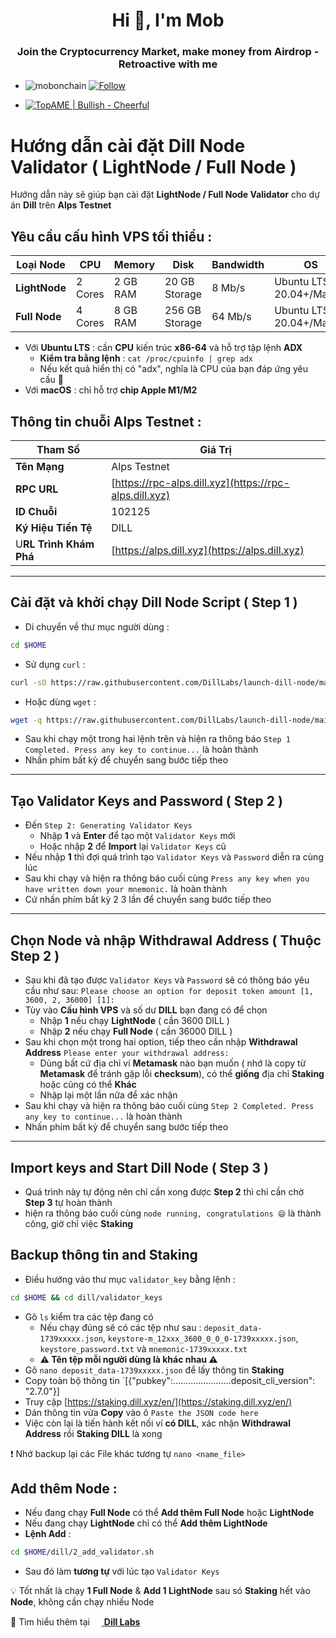  <h1 align="center">Hi 👋, I'm Mob</h1>
<h3 align="center">Join the Cryptocurrency Market, make money from Airdrop - Retroactive with me</h3>

- <p align="left"> <img src="https://komarev.com/ghpvc/?username=mobonchain&label=Profile%20views&color=0e75b6&style=flat" alt="mobonchain" /> <a href="https://github.com/mobonchain"> <img src="https://img.shields.io/github/followers/mobonchain?label=Follow&style=social" alt="Follow" /> </a> </p>

- [![TopAME | Bullish - Cheerful](https://img.shields.io/badge/TopAME%20|%20Bullish-Cheerful-blue?logo=telegram&style=flat)](https://t.me/xTopAME)

# Hướng dẫn cài đặt Dill Node Validator ( LightNode / Full Node )

Hướng dẫn này sẽ giúp bạn cài đặt **LightNode / Full Node Validator** cho dự án **Dill** trên **Alps Testnet**

## Yêu cầu cấu hình VPS tối thiểu :

| **Loại Node** | **CPU** | **Memory** | **Disk** | **Bandwidth** | **OS** |
|---------------|---------|------------|----------|---------------|--------|
| **LightNode**     | 2 Cores | 2 GB RAM   | 20 GB Storage| 8 Mb/s     | Ubuntu LTS 20.04+/MacOS |
| **Full Node**     | 4 Cores | 8 GB RAM   | 256 GB Storage | 64 Mb/s  | Ubuntu LTS 20.04+/MacOS |
- Với **Ubuntu LTS** : cần **CPU** kiến trúc **x86-64** và hỗ trợ tập lệnh **ADX**
  - **Kiểm tra bằng lệnh** : `cat /proc/cpuinfo | grep adx`
  - Nếu kết quả hiển thị có "adx", nghĩa là CPU của bạn đáp ứng yêu cầu 🚀
- Với **macOS** : chỉ hỗ trợ **chip Apple M1/M2**

## Thông tin chuỗi Alps Testnet :
| **Tham Số** | **Giá Trị** |
|-------------|-------------|
| **Tên Mạng** | Alps Testnet |
| **RPC URL** | [https://rpc-alps.dill.xyz](https://rpc-alps.dill.xyz) |
| **ID Chuỗi** | 102125 |
| **Ký Hiệu Tiền Tệ**  | DILL |
| U**RL Trình Khám Phá** | [https://alps.dill.xyz](https://alps.dill.xyz) |

---

## Cài đặt và khởi chạy Dill Node Script ( Step 1 )

- Di chuyển về thư mục người dùng :
```bash 
cd $HOME
```

- Sử dụng `curl` :
```bash
curl -sO https://raw.githubusercontent.com/DillLabs/launch-dill-node/main/dill.sh  && chmod +x dill.sh && ./dill.sh
```

- Hoặc dùng `wget` :
```bash
wget -q https://raw.githubusercontent.com/DillLabs/launch-dill-node/main/dill.sh -O dill.sh && chmod +x dill.sh && ./dill.sh
```
- Sau khi chạy một trong hai lệnh trên và hiện ra thông báo `Step 1 Completed. Press any key to continue...` là hoàn thành
- Nhấn phím bất kỳ để chuyển sang bước tiếp theo

--- 

## Tạo Validator Keys and Password ( Step 2 )

- Đến `Step 2: Generating Validator Keys`
  - Nhập **1** và **Enter** để tạo một `Validator Keys` mới
  - Hoặc nhặp **2** để **Import** lại `Validator Keys` cũ
- Nếu nhập **1** thì đợi quá trình tạo `Validator Keys` và `Password` diễn ra cùng lúc
- Sau khi chạy và hiện ra thông báo cuối cùng `Press any key when you have written down your mnemonic.` là hoàn thành
- Cứ nhấn phím bất kỳ 2 3 lần để chuyển sang bước tiếp theo

---

## Chọn Node và nhập Withdrawal Address ( Thuộc Step 2 )

- Sau khi đã tạo được `Validator Keys` và `Password` sẽ có thông báo yêu cầu như sau:
`Please choose an option for deposit token amount [1, 3600, 2, 36000] [1]:`
- Tùy vào **Cấu hình VPS** và số dư **DILL** bạn đang có để chọn
  - Nhập **1** nếu chạy **LightNode** ( cần 3600 DILL )
  - Nhập **2** nếu chạy **Full Node** ( cần 36000 DILL )
- Sau khi chọn một trong hai option, tiếp theo cần nhập **Withdrawal Address**
`Please enter your withdrawal address:`
  - Dùng bất cứ địa chỉ ví **Metamask** nào bạn muốn ( nhớ là copy từ **Metamask** để tránh gặp lỗi **checksum**), có thể **giống** địa chỉ **Staking** hoặc cũng có thể **Khác**
  - Nhập lại một lần nữa để xác nhận
- Sau khi chạy và hiện ra thông báo cuối cùng `Step 2 Completed. Press any key to continue...` là hoàn thành
- Nhấn phím bất kỳ để chuyển sang bước tiếp theo

---

## Import keys and Start Dill Node ( Step 3 )

- Quá trình này tự động nên chỉ cần xong được **Step 2** thì chỉ cần chờ **Step 3** tự hoàn thành
- hiện ra thông báo cuối cùng `node running, congratulations 😄` là thành công, giờ chỉ việc **Staking**

## Backup thông tin and Staking

- Điều hướng vào thư mục `validator_key` bằng lệnh :
```bash
cd $HOME && cd dill/validator_keys
```
- Gõ `ls` kiểm tra các tệp đang có
  - Nếu chạy đúng sẽ có các tệp như sau : `deposit_data-1739xxxxx.json`, `keystore-m_12xxx_3600_0_0_0-1739xxxxx.json`, `keystore_password.txt` và `mnemonic-1739xxxxx.txt`
  - **⚠️ Tên tệp mỗi người dùng là khác nhau ⚠️**
- Gõ `nano deposit_data-1739xxxxx.json` để lấy thông tin **Staking**
- Copy toàn bộ thông tin `[{"pubkey":.......................deposit_cli_version": "2.7.0"}] 
- Truy cập [https://staking.dill.xyz/en/](https://staking.dill.xyz/en/)
- Dán thông tin vừa **Copy** vào ô `Paste the JSON code here`
- Việc còn lại là tiến hành kết nối ví **có DILL**, xác nhận **Withdrawal Address** rồi **Staking DILL** là xong

❗ Nhớ backup lại các File khác tương tự `nano <name_file>`

## Add thêm Node :
- Nếu đang chạy **Full Node** có thể **Add thêm Full Node** hoặc **LightNode**
- Nếu đang chạy **LightNode** chỉ có thể **Add thêm LightNode**
- **Lệnh Add** : 
```bash
cd $HOME/dill/2_add_validator.sh
```
- Sau đó làm **tương tự** với lúc tạo `Validator Keys`

💡 Tốt nhất là chạy **1 Full Node** & **Add 1 LightNode** sau só **Staking** hết vào **Node**, không cần chạy nhiều Node

🔗 Tìm hiểu thêm tại <a href="https://github.com/DillLabs/launch-dill-node">
  <img src="https://github.githubassets.com/images/modules/logos_page/GitHub-Mark.png" width="15">
</a> 
**[Dill Labs](https://github.com/DillLabs/launch-dill-node)**
